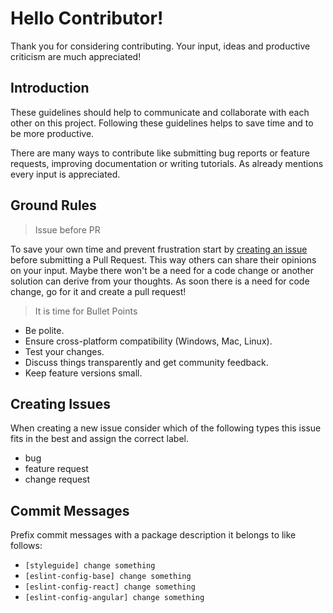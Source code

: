 # Hello Contributor!
Thank you for considering contributing. Your input, ideas and productive criticism are much appreciated!


## Introduction
These guidelines should help to communicate and collaborate with each other on this project.
Following these guidelines helps to save time and to be more productive.

There are many ways to contribute like submitting bug reports or feature requests, 
improving documentation or writing tutorials. As already mentions every input is appreciated.


## Ground Rules

> Issue before PR

To save your own time and prevent frustration start by 
[creating an issue](https://github.com/emakina-cee-oss/javascript/blob/master/CONTRIBUTING.md#creating-issues) 
before submitting a Pull Request. This way others can share their opinions on your input.
Maybe there won't be a need for a code change or another solution can derive from your thoughts.
As soon there is a need for code change, go for it and create a pull request!

> It is time for Bullet Points

* Be polite.
* Ensure cross-platform compatibility (Windows, Mac, Linux).
* Test your changes.
* Discuss things transparently and get community feedback.
* Keep feature versions small.


## Creating Issues
When creating a new issue consider which of the following types this issue fits in the best and assign
the correct label.

* bug
* feature request
* change request


## Commit Messages
Prefix commit messages with a package description it belongs to like follows:
* `[styleguide] change something`
* `[eslint-config-base] change something`
* `[eslint-config-react] change something`
* `[eslint-config-angular] change something`
